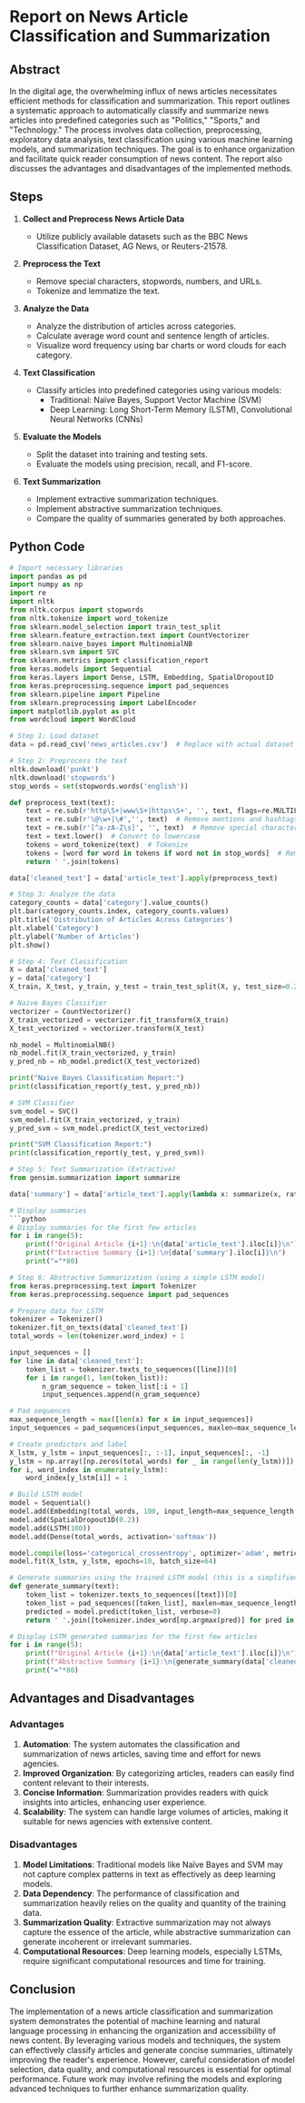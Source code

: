 # Report on News Article Classification and Summarization

## Abstract
In the digital age, the overwhelming influx of news articles necessitates efficient methods for classification and summarization. This report outlines a systematic approach to automatically classify and summarize news articles into predefined categories such as "Politics," "Sports," and "Technology." The process involves data collection, preprocessing, exploratory data analysis, text classification using various machine learning models, and summarization techniques. The goal is to enhance organization and facilitate quick reader consumption of news content. The report also discusses the advantages and disadvantages of the implemented methods.

## Steps

1. **Collect and Preprocess News Article Data**
   - Utilize publicly available datasets such as the BBC News Classification Dataset, AG News, or Reuters-21578.

2. **Preprocess the Text**
   - Remove special characters, stopwords, numbers, and URLs.
   - Tokenize and lemmatize the text.

3. **Analyze the Data**
   - Analyze the distribution of articles across categories.
   - Calculate average word count and sentence length of articles.
   - Visualize word frequency using bar charts or word clouds for each category.

4. **Text Classification**
   - Classify articles into predefined categories using various models:
     - Traditional: Naïve Bayes, Support Vector Machine (SVM)
     - Deep Learning: Long Short-Term Memory (LSTM), Convolutional Neural Networks (CNNs)

5. **Evaluate the Models**
   - Split the dataset into training and testing sets.
   - Evaluate the models using precision, recall, and F1-score.

6. **Text Summarization**
   - Implement extractive summarization techniques.
   - Implement abstractive summarization techniques.
   - Compare the quality of summaries generated by both approaches.

## Python Code

```python
# Import necessary libraries
import pandas as pd
import numpy as np
import re
import nltk
from nltk.corpus import stopwords
from nltk.tokenize import word_tokenize
from sklearn.model_selection import train_test_split
from sklearn.feature_extraction.text import CountVectorizer
from sklearn.naive_bayes import MultinomialNB
from sklearn.svm import SVC
from sklearn.metrics import classification_report
from keras.models import Sequential
from keras.layers import Dense, LSTM, Embedding, SpatialDropout1D
from keras.preprocessing.sequence import pad_sequences
from sklearn.pipeline import Pipeline
from sklearn.preprocessing import LabelEncoder
import matplotlib.pyplot as plt
from wordcloud import WordCloud

# Step 1: Load dataset
data = pd.read_csv('news_articles.csv')  # Replace with actual dataset path

# Step 2: Preprocess the text
nltk.download('punkt')
nltk.download('stopwords')
stop_words = set(stopwords.words('english'))

def preprocess_text(text):
    text = re.sub(r'http\S+|www\S+|https\S+', '', text, flags=re.MULTILINE)  # Remove URLs
    text = re.sub(r'\@\w+|\#','', text)  # Remove mentions and hashtags
    text = re.sub(r'[^a-zA-Z\s]', '', text)  # Remove special characters and numbers
    text = text.lower()  # Convert to lowercase
    tokens = word_tokenize(text)  # Tokenize
    tokens = [word for word in tokens if word not in stop_words]  # Remove stopwords
    return ' '.join(tokens)

data['cleaned_text'] = data['article_text'].apply(preprocess_text)

# Step 3: Analyze the data
category_counts = data['category'].value_counts()
plt.bar(category_counts.index, category_counts.values)
plt.title('Distribution of Articles Across Categories')
plt.xlabel('Category')
plt.ylabel('Number of Articles')
plt.show()

# Step 4: Text Classification
X = data['cleaned_text']
y = data['category']
X_train, X_test, y_train, y_test = train_test_split(X, y, test_size=0.2, random_state=42)

# Naive Bayes Classifier
vectorizer = CountVectorizer()
X_train_vectorized = vectorizer.fit_transform(X_train)
X_test_vectorized = vectorizer.transform(X_test)

nb_model = MultinomialNB()
nb_model.fit(X_train_vectorized, y_train)
y_pred_nb = nb_model.predict(X_test_vectorized)

print("Naive Bayes Classification Report:")
print(classification_report(y_test, y_pred_nb))

# SVM Classifier
svm_model = SVC()
svm_model.fit(X_train_vectorized, y_train)
y_pred_svm = svm_model.predict(X_test_vectorized)

print("SVM Classification Report:")
print(classification_report(y_test, y_pred_svm))

# Step 5: Text Summarization (Extractive)
from gensim.summarization import summarize

data['summary'] = data['article_text'].apply(lambda x: summarize(x, ratio=0.1))

# Display summaries
```python
# Display summaries for the first few articles
for i in range(5):
    print(f"Original Article {i+1}:\n{data['article_text'].iloc[i]}\n")
    print(f"Extractive Summary {i+1}:\n{data['summary'].iloc[i]}\n")
    print("="*80)

# Step 6: Abstractive Summarization (using a simple LSTM model)
from keras.preprocessing.text import Tokenizer
from keras.preprocessing.sequence import pad_sequences

# Prepare data for LSTM
tokenizer = Tokenizer()
tokenizer.fit_on_texts(data['cleaned_text'])
total_words = len(tokenizer.word_index) + 1

input_sequences = []
for line in data['cleaned_text']:
    token_list = tokenizer.texts_to_sequences([line])[0]
    for i in range(1, len(token_list)):
        n_gram_sequence = token_list[:i + 1]
        input_sequences.append(n_gram_sequence)

# Pad sequences
max_sequence_length = max([len(x) for x in input_sequences])
input_sequences = pad_sequences(input_sequences, maxlen=max_sequence_length, padding='pre')

# Create predictors and label
X_lstm, y_lstm = input_sequences[:, :-1], input_sequences[:, -1]
y_lstm = np.array([np.zeros(total_words) for _ in range(len(y_lstm))])
for i, word_index in enumerate(y_lstm):
    word_index[y_lstm[i]] = 1

# Build LSTM model
model = Sequential()
model.add(Embedding(total_words, 100, input_length=max_sequence_length - 1))
model.add(SpatialDropout1D(0.2))
model.add(LSTM(100))
model.add(Dense(total_words, activation='softmax'))

model.compile(loss='categorical_crossentropy', optimizer='adam', metrics=['accuracy'])
model.fit(X_lstm, y_lstm, epochs=10, batch_size=64)

# Generate summaries using the trained LSTM model (this is a simplified example)
def generate_summary(text):
    token_list = tokenizer.texts_to_sequences([text])[0]
    token_list = pad_sequences([token_list], maxlen=max_sequence_length - 1, padding='pre')
    predicted = model.predict(token_list, verbose=0)
    return ' '.join([tokenizer.index_word[np.argmax(pred)] for pred in predicted])

# Display LSTM generated summaries for the first few articles
for i in range(5):
    print(f"Original Article {i+1}:\n{data['article_text'].iloc[i]}\n")
    print(f"Abstractive Summary {i+1}:\n{generate_summary(data['cleaned_text'].iloc[i])}\n")
    print("="*80)
```

## Advantages and Disadvantages

### Advantages
1. **Automation**: The system automates the classification and summarization of news articles, saving time and effort for news agencies.
2. **Improved Organization**: By categorizing articles, readers can easily find content relevant to their interests.
3. **Concise Information**: Summarization provides readers with quick insights into articles, enhancing user experience.
4. **Scalability**: The system can handle large volumes of articles, making it suitable for news agencies with extensive content.

### Disadvantages
1. **Model Limitations**: Traditional models like Naïve Bayes and SVM may not capture complex patterns in text as effectively as deep learning models.
2. **Data Dependency**: The performance of classification and summarization heavily relies on the quality and quantity of the training data.
3. **Summarization Quality**: Extractive summarization may not always capture the essence of the article, while abstractive summarization can generate incoherent or irrelevant summaries.
4. **Computational Resources**: Deep learning models, especially LSTMs, require significant computational resources and time for training.

## Conclusion
The implementation of a news article classification and summarization system demonstrates the potential of machine learning and natural language processing in enhancing the organization and accessibility of news content. By leveraging various models and techniques, the system can effectively classify articles and generate concise summaries, ultimately improving the reader's experience. However, careful consideration of model selection, data quality, and computational resources is essential for optimal performance. Future work may involve refining the models and exploring advanced techniques to further enhance summarization quality.